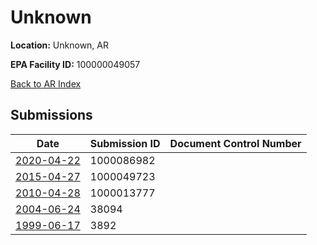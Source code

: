 # Unknown

**Location:** Unknown, AR

**EPA Facility ID:** 100000049057

[Back to AR Index](../../index.md)

## Submissions

| Date | Submission ID | Document Control Number |
|------|--------------|-------------------------|
| [2020-04-22](submissions/1000086982.md) | 1000086982 |  |
| [2015-04-27](submissions/1000049723.md) | 1000049723 |  |
| [2010-04-28](submissions/1000013777.md) | 1000013777 |  |
| [2004-06-24](submissions/38094.md) | 38094 |  |
| [1999-06-17](submissions/3892.md) | 3892 |  |
